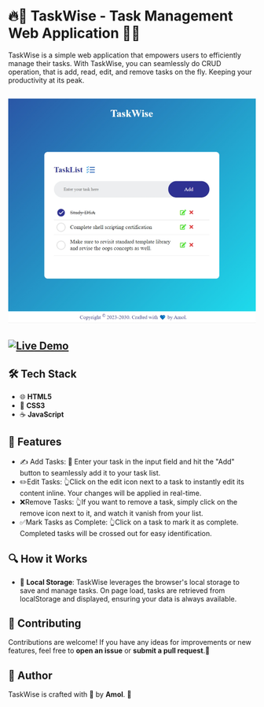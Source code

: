 # 🔥🚀 TaskWise - Task Management Web Application 🌈✨

TaskWise is a simple web application that empowers users to efficiently manage their tasks. With TaskWise, you can seamlessly do CRUD operation, that is add, read, edit, and remove tasks on the fly. Keeping your productivity at its peak.

## ![Screenshot of the Speakify app](images/taskwise_screenshot.png)

## [![Live Demo](https://img.shields.io/badge/Live-Demo-brightgreen?style=for-the-badge)]()

## 🛠️ Tech Stack

- 🌐 **HTML5**
- 🎨 **CSS3**
- ☕ **JavaScript**

## 🌟 Features

- ✍️ Add Tasks: 📝 Enter your task in the input field and hit the "Add" button to seamlessly add it to your task list.
- ✏️Edit Tasks: 👆Click on the edit icon next to a task to instantly edit its content inline. Your changes will be applied in real-time.
- ❌Remove Tasks: 👆If you want to remove a task, simply click on the remove icon next to it, and watch it vanish from your list.
- ✅Mark Tasks as Complete: 👆Click on a task to mark it as complete. Completed tasks will be crossed out for easy identification.

## 🔍 How it Works

- 🔄 **Local Storage**: TaskWise leverages the browser's local storage to save and manage tasks. On page load, tasks are retrieved from localStorage and displayed, ensuring your data is always available.

## 📝 Contributing

Contributions are welcome! If you have any ideas for improvements or new features, feel free to **open an issue** or **submit a pull request**.🙌

## 👤 Author

TaskWise is crafted with 💙 by **Amol**. 🌟
